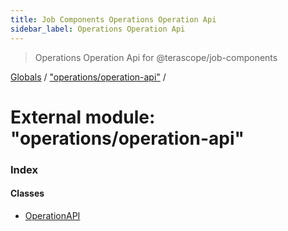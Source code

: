 ```yaml
---
title: Job Components Operations Operation Api
sidebar_label: Operations Operation Api
---
```


> Operations Operation Api for @terascope/job-components

[Globals](../overview.md) / ["operations/operation-api"](_operations_operation_api_.md) /

# External module: "operations/operation-api"

### Index

#### Classes

* [OperationAPI](../classes/_operations_operation_api_.operationapi.md)
